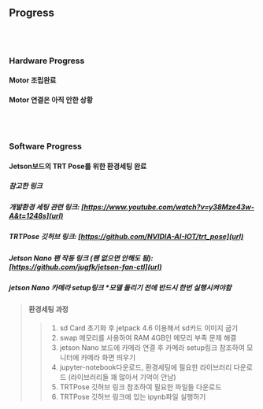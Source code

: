 Progress
---------------

<br/>
<br/>

### Hardware Progress
#### Motor 조립완료
#### Motor 연결은 아직 안한 상황

<br/>
<br/>

### Software Progress
#### Jetson보드의 TRT Pose를 위한 환경세팅 완료
##### 참고한 링크
##### 개발환경 세팅 관련 링크: [https://www.youtube.com/watch?v=y38Mze43w-A&t=1248s](url)
##### TRTPose 깃허브 링크: [https://github.com/NVIDIA-AI-IOT/trt_pose](url)
##### Jetson Nano 팬 작동 링크 (팬 없으면 안해도 됨): [https://github.com/jugfk/jetson-fan-ctl](url)
##### jetson Nano 카메라 setup링크 *모델 돌리기 전에 반드시 한번 실행시켜야함
> #### 환경세팅 과정
>  > 1. sd Card 초기화 후 jetpack 4.6 이용해서 sd카드 이미지 굽기
>  > 2. swap 메모리를 사용하여 RAM 4GB인 메모리 부족 문제 해결
>  > 3. jetson Nano 보드에 카메라 연결 후 카메라 setup링크 참조하여 모니터에 카메라 화면 띄우기
>  > 4. jupyter-notebook다운로드, 환경세팅에 필요한 라이브러리 다운로드 (라이브러리들 꽤 많아서 기억이 안남)
>  > 5. TRTPose 깃허브 링크 참조하여 필요한 파일들 다운로드
>  > 6. TRTPose 깃허브 링크에 있는 ipynb파일 실행하기
